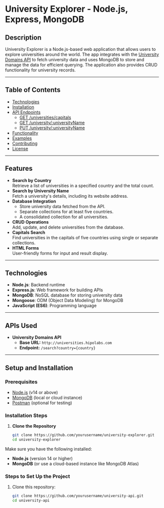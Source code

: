 # University Explorer - Node.js, Express, MongoDB

## Description
University Explorer is a Node.js-based web application that allows users to explore universities around the world. The app integrates with the [University Domains API](https://github.com/Hipo/university-domains-list-api) to fetch university data and uses MongoDB to store and manage the data for efficient querying. The application also provides CRUD functionality for university records.

---
## Table of Contents

- [Technologies](#technologies)
- [Installation](#installation)
- [API Endpoints](#api-endpoints)
  - [GET /universities/capitals](#get-universitiescapitals)
  - [GET /university/:universityName](#get-universityuniversityname)
  - [PUT /university/:universityName](#put-universityuniversityname)
- [Functionality](#functionality)
- [Examples](#examples)
- [Contributing](#contributing)
- [License](#license)

---
## Features
- **Search by Country**  
  Retrieve a list of universities in a specified country and the total count.
- **Search by University Name**  
  Fetch a university's details, including its website address.
- **Database Integration**  
  - Store university data fetched from the API.
  - Separate collections for at least five countries.
  - A consolidated collection for all universities.
- **CRUD Operations**  
  Add, update, and delete universities from the database.
- **Capitals Search**  
  Find universities in the capitals of five countries using single or separate collections.
- **HTML Forms**  
  User-friendly forms for input and result display.

---
## Technologies

- **Node.js**: Backend runtime
- **Express.js**: Web framework for building APIs
- **MongoDB**: NoSQL database for storing university data
- **Mongoose**: ODM (Object Data Modeling) for MongoDB
- **JavaScript (ES6)**: Programming language

---
## APIs Used
- **University Domains API**  
  - **Base URL:** `http://universities.hipolabs.com`  
  - **Endpoint:** `/search?country={country}`  

---

## Setup and Installation

### Prerequisites
- [Node.js](https://nodejs.org/) (v14 or above)
- [MongoDB](https://www.mongodb.com/) (local or cloud instance)
- [Postman](https://www.postman.com/) (optional for testing)

### Installation Steps
1. **Clone the Repository**  
   ```bash
   git clone https://github.com/yourusername/university-explorer.git
   cd university-explorer
Make sure you have the following installed:

- **Node.js** (version 14 or higher)
- **MongoDB** (or use a cloud-based instance like MongoDB Atlas)

### Steps to Set Up the Project

1. Clone this repository:

   ```bash
   git clone https://github.com/yourusername/university-api.git
   cd university-api

